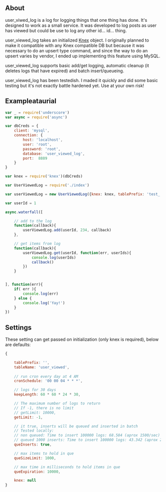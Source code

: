 ## About

user_viwed_log is a log for logging things that one thing has done. It's designed to work as a small service. It was developed to log posts as user has viewed but could be use to log any other id... id... thing.

user_viewed_log takes an initialized [Knex](http://knexjs.org/) object. I originally planned to make it compatible with any Knex compatible DB but because it was necessary to do an upsert type command, and since the way to do an upsert varies by vendor, I ended up implementing this feature using MySQL.

user_viewed_log supports basic add/get logging, automatic cleanup (it deletes logs that have expired) and batch insert/queueing.

user_viewed_log has been testedish. I maded it quickly and did some basic testing but it's not exactly battle hardened yet. Use at your own risk!

## Exampleataurial

```Javascript
var _ = require('underscore')
var async = require('async')

var dbCreds = {
    client: 'mysql',
    connection: {
        host: 'localhost',
        user: 'root',
        password: 'root',
        database: 'user_viewed_log',
        port:  8889
    }
}

var knex = require('knex')(dbCreds)

var UserViewedLog = require('./index')

var userViewedLog = new UserViewedLog({knex: knex, tablePrefix: 'test_'})

var userId = 1

async.waterfall([

    // add to the log
    function(callback){
        userViewedLog.add(userId, 234, callback)
    },

    // get items from log
    function(callback){
        userViewedLog.get(userId, function(err, userIds){
            console.log(userIds)
            callback()
        })
    }


], function(err){
    if( err ){
        console.log(err)
    } else {
        console.log('Yay!')
    }
})
```

## Settings

These setting can get passed on initialization (only knex is required), below are defaults:

```Javascript
{

    tablePrefix: '',
    tableName: 'user_viewed',
    
    // run cron every day at 4 AM
    cronSchedule: '00 00 04 * * *',

    // logs for 30 days
    keepLength: 60 * 60 * 24 * 30,

    // The maximum number of logs to return
    // If -1, there is no limit
    // getLimit: 10000,
    getLimit: -1,

    // it true, inserts will be queued and inserted in batch
    // Tested locally:
    // non queued: Time to insert 100000 logs: 68.584 (aprox 1500/sec)
    // queued 1000 inserts: Time to insert 100000 logs: 43.342 (aprox 2300/sec)
    queInserts: true,

    // max items to hold in que
    queSizeLimit: 1000,

    // max time in milliseconds to hold items in que
    queExpiration: 10000,

    knex: null
}
```